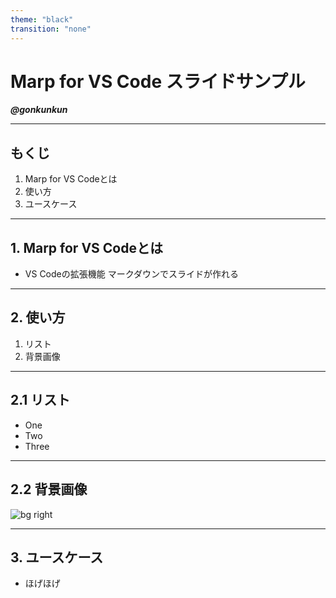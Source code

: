 ```yaml
---
theme: "black"
transition: "none"
---
```


# Marp for VS Code スライドサンプル

***@gonkunkun***

--- 

## もくじ

1. Marp for VS Codeとは
2. 使い方
3. ユースケース

---

## 1. Marp for VS Codeとは

- VS Codeの拡張機能
  マークダウンでスライドが作れる

---

## 2. 使い方

1. リスト
2. 背景画像

---

## 2.1 リスト

- One
- Two
- Three

---

## 2.2 背景画像

![bg right](https://picsum.photos/720?image=29)

---

## 3. ユースケース

- ほげほげ
